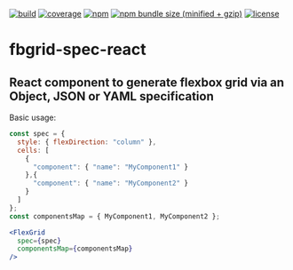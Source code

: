 [![build](https://travis-ci.org/dutradda/fbgrid-spec-react.svg?branch=master)](https://travis-ci.org/dutradda/fbgrid-spec-react)
[![coverage](https://coveralls.io/repos/github/dutradda/fbgrid-spec-react/badge.svg?branch=master)](https://coveralls.io/github/dutradda/fbgrid-spec-react?branch=master)
[![npm](https://img.shields.io/npm/v/fbgrid-spec-react.svg)](https://www.npmjs.com/package/fbgrid-spec-react)
[![npm bundle size (minified + gzip)](https://img.shields.io/bundlephobia/minzip/react.svg)](https://www.npmjs.com/package/fbgrid-spec-react)
[![license](https://img.shields.io/npm/l/fbgrid-spec-react.svg)](https://www.npmjs.com/package/fbgrid-spec-react)

# fbgrid-spec-react

## React component to generate flexbox grid via an Object, JSON or YAML specification

Basic usage:

```jsx
const spec = {
  style: { flexDirection: "column" },
  cells: [
    {
      "component": { "name": "MyComponent1" }
    },{
      "component": { "name": "MyComponent2" }
    }
  ]
};
const componentsMap = { MyComponent1, MyComponent2 };

<FlexGrid
  spec={spec}
  componentsMap={componentsMap}
/>
```
